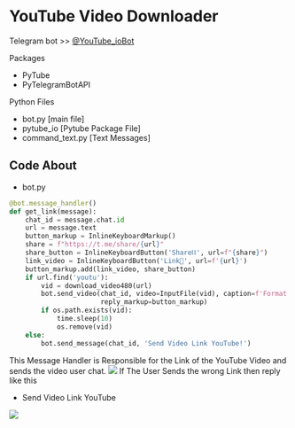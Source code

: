 # YouTube Video Downloader

Telegram bot >> [@YouTube_ioBot](https://t.me/YouTube_ioBot)

Packages

- PyTube
- PyTelegramBotAPI

Python Files

- bot.py [main file]
- pytube_io [Pytube Package File]
- command_text.py [Text Messages]

## Code About

- bot.py

```python
@bot.message_handler()
def get_link(message):
    chat_id = message.chat.id
    url = message.text
    button_markup = InlineKeyboardMarkup()
    share = f"https://t.me/share/{url}"
    share_button = InlineKeyboardButton('Share⛓', url=f"{share}")
    link_video = InlineKeyboardButton('Link🔗', url=f'{url}')
    button_markup.add(link_video, share_button)
    if url.find('youtu'):
        vid = download_video480(url)
        bot.send_video(chat_id, video=InputFile(vid), caption=f'Format Video 480p',
                       reply_markup=button_markup)
        if os.path.exists(vid):
            time.sleep(10)
            os.remove(vid)
    else:
        bot.send_message(chat_id, 'Send Video Link YouTube!')
```

This Message Handler is Responsible for the Link of the YouTube Video and sends the video user chat.
![](/home/saydullo/Desktop/photo_2023-02-14_15-17-16.jpg)
If The User Sends the wrong Link then reply like this
- Send Video Link YouTube

![](/home/saydullo/Desktop/photo_2023-02-14_15-16-30.jpg)